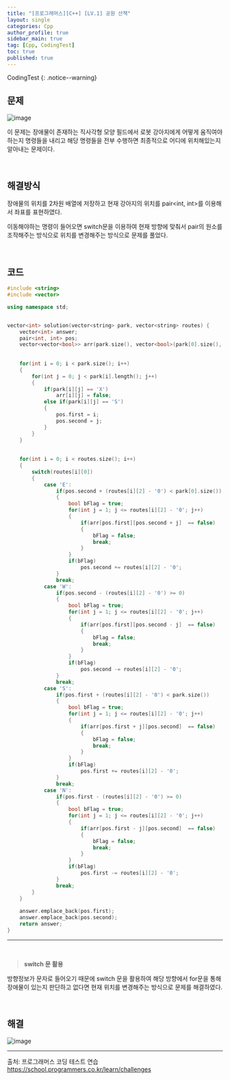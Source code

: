 ```yaml
---
title: "[프로그래머스][C++] [LV.1] 공원 산책"
layout: single
categories: Cpp
author_profile: true
sidebar_main: true
tag: [Cpp, CodingTest]
toc: true
published: true
---
```


CodingTest
{: .notice--warning}

## 문제

![image](https://github.com/PREADIM/PREADIM.github.io/assets/69719507/b87a0a30-5697-4cd7-867e-43b7780fda16)


이 문제는 장애물이 존재하는 직사각형 모양 필드에서 로봇 강아지에게 어떻게 움직여야 하는지 명령들을 내리고 해당 명령들을 전부 수행하면 최종적으로 어디에 위치해있는지 알아내는 문제이다.


<br>


## 해결방식

장애물의 위치를 2차원 배열에 저장하고 현재 강아지의 위치를 pair<int, int>를 이용해서 좌표를 표현하였다.    

이동해야하는 명령이 들어오면 switch문을 이용하여 현재 방향에 맞춰서 pair의 원소를 조작해주는 방식으로 위치를 변경해주는 방식으로 문제를 풀었다.


<br>


## 코드


```cpp
#include <string>
#include <vector>

using namespace std;


vector<int> solution(vector<string> park, vector<string> routes) {
    vector<int> answer;
    pair<int, int> pos;
    vector<vector<bool>> arr(park.size(), vector<bool>(park[0].size(), true));
    
    
    for(int i = 0; i < park.size(); i++)
    {
        for(int j = 0; j < park[i].length(); j++)
        {
            if(park[i][j] == 'X')
                arr[i][j] = false;
            else if(park[i][j] == 'S')
            {
                pos.first = i;
                pos.second = j;
            }
        }
    }
    
      
    for(int i = 0; i < routes.size(); i++)
    {
        switch(routes[i][0])
        {
            case 'E':
                if(pos.second + (routes[i][2] - '0') < park[0].size())
                {
                    bool bFlag = true;
                    for(int j = 1; j <= routes[i][2] - '0'; j++)
                    {
                        if(arr[pos.first][pos.second + j]  == false)
                        {
                            bFlag = false;
                            break;
                        }                           
                    }
                    if(bFlag)
                        pos.second += routes[i][2] - '0';
                }
                break;
            case 'W':
                if(pos.second - (routes[i][2] - '0') >= 0)
                {
                    bool bFlag = true;
                    for(int j = 1; j <= routes[i][2] - '0'; j++)
                    {
                        if(arr[pos.first][pos.second - j]  == false)
                        {
                            bFlag = false;
                            break;
                        } 
                    }
                    if(bFlag)
                        pos.second -= routes[i][2] - '0';
                }
                break;
            case 'S':
                if(pos.first + (routes[i][2] - '0') < park.size())
                {
                    bool bFlag = true;
                    for(int j = 1; j <= routes[i][2] - '0'; j++)
                    {
                        if(arr[pos.first + j][pos.second]  == false)
                        {
                            bFlag = false;
                            break;
                        } 
                    }
                    if(bFlag)
                        pos.first += routes[i][2] - '0';
                }
                break;
            case 'N':
                if(pos.first - (routes[i][2] - '0') >= 0)
                {
                    bool bFlag = true;
                    for(int j = 1; j <= routes[i][2] - '0'; j++)
                    {
                        if(arr[pos.first - j][pos.second]  == false)
                        {
                            bFlag = false;
                            break;
                        } 
                    }
                    if(bFlag)
                        pos.first -= routes[i][2] - '0';
                }
                break;
        }
    }
    
    answer.emplace_back(pos.first);
    answer.emplace_back(pos.second);   
    return answer;
}
```
***

<br>

> **switch 문 활용**

방향정보가 문자로 들어오기 때문에 switch 문을 활용하여 해당 방향에서 for문을 통해 장애물이 있는지 판단하고 없다면 현재 위치를 변경해주는 방식으로 문제를 해결하였다.

<br>


## 해결



![image](https://github.com/PREADIM/PREADIM.github.io/assets/69719507/6dcd5331-93f2-4e46-87cb-6d348b5423b2)


***

출처: 프로그래머스 코딩 테스트 연습    
https://school.programmers.co.kr/learn/challenges